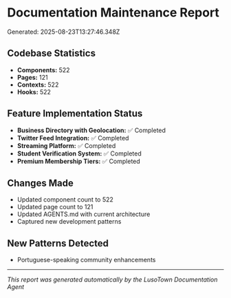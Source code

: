 # Documentation Maintenance Report
Generated: 2025-08-23T13:27:46.348Z

## Codebase Statistics
- **Components:** 522
- **Pages:** 121
- **Contexts:** 522
- **Hooks:** 522

## Feature Implementation Status
- **Business Directory with Geolocation:** ✅ Completed
- **Twitter Feed Integration:** ✅ Completed
- **Streaming Platform:** ✅ Completed
- **Student Verification System:** ✅ Completed
- **Premium Membership Tiers:** ✅ Completed

## Changes Made
- Updated component count to 522
- Updated page count to 121
- Updated AGENTS.md with current architecture
- Captured new development patterns

## New Patterns Detected
- Portuguese-speaking community enhancements

---
*This report was generated automatically by the LusoTown Documentation Agent*
